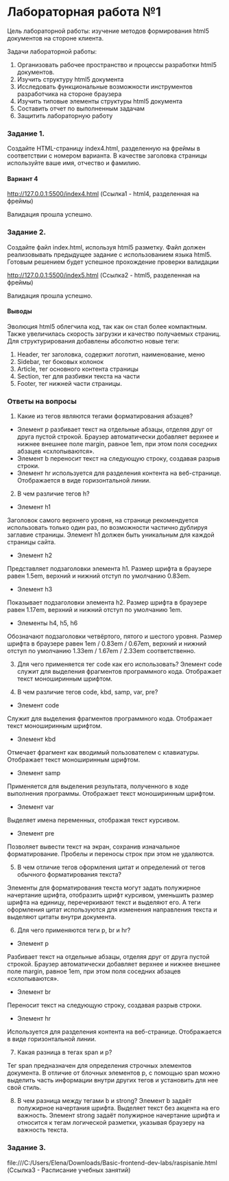 # Лабораторная работа №1 #

Цель лабораторной работы: изучение методов формирования html5 документов на стороне клиента.

Задачи лабораторной работы:
  1. Организовать рабочее пространство и процессы разработки html5 документов.
  2. Изучить структуру html5 документа
  3. Исследовать функциональные возможности инструментов разработчика на стороне браузера
  4. Изучить типовые элементы структуры html5 документа
  5. Составить отчет по выполненным задачам
  6. Защитить лабораторную работу

### Задание 1. ###
Создайте HTML-страницу index4.html, разделенную на фреймы в соответствии с номером варианта. В качестве заголовка страницы используйте ваше имя, отчество и фамилию. 

#### Вариант 4 ####
http://127.0.0.1:5500/index4.html  (Ссылка1 - html4, разделенная на фреймы)

Валидация прошла успешно.

### Задание 2. ###
Создайте файл index.html, используя html5 разметку. Файл должен реализовывать предыдущее задание с использованием языка html5. Готовым решением будет успешное прохождение проверки валидации 

http://127.0.0.1:5500/index5.html (Ссылка2 - html5, разделенная на фреймы)

Валидация прошла успешно.

#### Выводы ####

Эволюция html5 облегчила код, так как он стал более компактным. Также увеличилась скорость загрузки и качество получаемых страниц. 
Для структурирования добавлены абсолютно новые теги:
1. Header, тег заголовка, содержит логотип, наименование, меню
2. Sidebar, тег боковых колонок
3. Article, тег основного контента страницы
4. Section, тег для разбивки текста на части
5. Footer, тег нижней части страницы.

### Ответы на вопросы ###

1. Какие из тегов являются тегами форматирования абзацев?

+ Элемент p разбивает текст на отдельные абзацы, отделяя друг от друга пустой строкой. Браузер автоматически добавляет верхнее и нижнее внешнее поле margin, равное 1em, при этом поля соседних абзацев «схлопываются».
+ Элемент b переносит текст на следующую строку, создавая разрыв строки.
+ Элемент hr используется для разделения контента на веб-странице. Отображается в виде горизонтальной линии.

2. В чем различие тегов h?
+ Элемент h1

Заголовок самого верхнего уровня, на странице рекомендуется использовать только один раз, по возможности частично дублируя заглавие страницы. Элемент h1 должен быть уникальным для каждой страницы сайта.
+ Элемент h2

Представляет подзаголовки элемента h1. Размер шрифта в браузере равен 1.5em, верхний и нижний отступ по умолчанию 0.83em.
+ Элемент h3

Показывает подзаголовки элемента h2. Размер шрифта в браузере равен 1.17em, верхний и нижний отступ по умолчанию 1em.
+ Элементы h4, h5, h6

Обозначают подзаголовки четвёртого, пятого и шестого уровня. Размер шрифта в браузере равен 1em / 0.83em / 0.67em, верхний и нижний отступ по умолчанию 1.33em / 1.67em / 2.33em соответственно.

3. Для чего применяется тег code как его использовать?
Элемент code cлужит для выделения фрагментов программного кода. Отображает текст моноширинным шрифтом.

4. В чем различие тегов code, kbd, samp, var, pre?
+ Элемент code

Служит для выделения фрагментов программного кода. Отображает текст моноширинным шрифтом.

+ Элемент kbd

Отмечает фрагмент как вводимый пользователем с клавиатуры. Отображает текст моноширинным шрифтом.
  
+  Элемент samp

Применяется для выделения результата, полученного в ходе выполнения программы. Отображает текст моноширинным шрифтом.
  
+ Элемент var

Выделяет имена переменных, отображая текст курсивом.

+ Элемент pre

Позволяет вывести текст на экран, сохранив изначальное форматирование. Пробелы и переносы строк при этом не удаляются.

5. В чем отличие тегов оформления цитат и определений от тегов обычного форматирования текста?

Элементы для форматирования текста могут задать полужирное начертание шрифта, отобразить шрифт курсивом, уменьшить размер шрифта на единицу, перечеркивают текст и выделяют его. А теги оформления цитат используются для изменения направления текста и выделяют цитаты внутри документа.

6. Для чего применяются теги p, br и hr?

+ Элемент p

Разбивает текст на отдельные абзацы, отделяя друг от друга пустой строкой. Браузер автоматически добавляет верхнее и нижнее внешнее поле margin, равное 1em, при этом поля соседних абзацев «схлопываются».

+  Элемент br

Переносит текст на следующую строку, создавая разрыв строки.

+ Элемент hr

Используется для разделения контента на веб-странице. Отображается в виде горизонтальной линии.

7. Какая разница в тегах span и p?

Тег span предназначен для определения строчных элементов документа. В отличие от блочных элементов p, с помощью span можно выделить часть информации внутри других тегов и установить для нее свой стиль.

8. В чем разница между тегами b и strong?
Элемент b задаёт полужирное начертания шрифта. Выделяет текст без акцента на его важность. Элемент strong задаёт полужирное начертание шрифта и относится к тегам логической разметки, указывая браузеру на важность текста.

### Задание 3. ###

file:///C:/Users/Elena/Downloads/Basic-frontend-dev-labs/raspisanie.html (Ссылка3 - Расписание учебных занятий)

